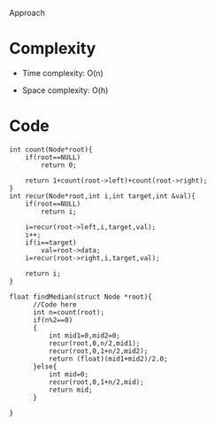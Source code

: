  Approach
<!-- Describe your approach to solving the problem. -->

# Complexity
- Time complexity: O(n)
<!-- Add your time complexity here, e.g. $$O(n)$$ -->

- Space complexity: O(h)
<!-- Add your space complexity here, e.g. $$O(n)$$ -->

# Code
```
int count(Node*root){
    if(root==NULL)
        return 0;
    
    return 1+count(root->left)+count(root->right);
}
int recur(Node*root,int i,int target,int &val){
    if(root==NULL)
        return i;
    
    i=recur(root->left,i,target,val);
    i++;
    if(i==target)
        val=root->data;
    i=recur(root->right,i,target,val);
    
    return i;
}

float findMedian(struct Node *root){
      //Code here
      int n=count(root);
      if(n%2==0)
      {
          int mid1=0,mid2=0;
          recur(root,0,n/2,mid1);
          recur(root,0,1+n/2,mid2);
          return (float)(mid1+mid2)/2.0;
      }else{
          int mid=0;
          recur(root,0,1+n/2,mid);
          return mid;
      }

}
```
